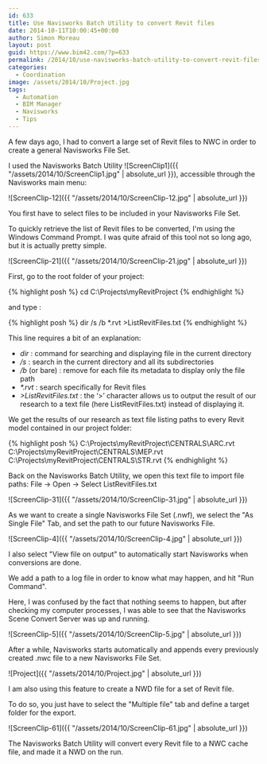 ```yaml
---
id: 633
title: Use Navisworks Batch Utility to convert Revit files
date: 2014-10-11T10:00:45+00:00
author: Simon Moreau
layout: post
guid: https://www.bim42.com/?p=633
permalink: /2014/10/use-navisworks-batch-utility-to-convert-revit-files/
categories:
  - Coordination
image: /assets/2014/10/Project.jpg
tags:
  - Automation
  - BIM Manager
  - Navisworks
  - Tips
---
```

A few days ago, I had to convert a large set of Revit files to NWC in order to create a general Navisworks File Set.

I used the Navisworks Batch Utility ![ScreenClip1]({{ "/assets/2014/10/ScreenClip1.jpg" | absolute_url }}), accessible through the Navisworks main menu:

![ScreenClip-12]({{ "/assets/2014/10/ScreenClip-12.jpg" | absolute_url }})

You first have to select files to be included in your Navisworks File Set.

To quickly retrieve the list of Revit files to be converted, I'm using the Windows Command Prompt. I was quite afraid of this tool not so long ago, but it is actually pretty simple.

![ScreenClip-21]({{ "/assets/2014/10/ScreenClip-21.jpg" | absolute_url }})

First, go to the root folder of your project:

{% highlight posh %}
cd C:\Projects\myRevitProject
{% endhighlight %}

and type :

{% highlight posh %}
dir /s /b *.rvt >ListRevitFiles.txt
{% endhighlight %}

This line requires a bit of an explanation:

* _dir_ : command for searching and displaying file in the current directory
* _/s_ : search in the current directory and all its subdirectories
* _/b_ (or bare) : remove for each file its metadata to display only the file path
* _*.rvt_ : search specifically for Revit files
* _>ListRevitFiles.txt_ : the ‘>’ character allows us to output the result of our research to a text file (here ListRevitFiles.txt) instead of displaying it.

We get the results of our research as text file listing paths to every Revit model contained in our project folder:

{% highlight posh %}
C:\Projects\myRevitProject\CENTRALS\ARC.rvt
C:\Projects\myRevitProject\CENTRALS\MEP.rvt
C:\Projects\myRevitProject\CENTRALS\STR.rvt
{% endhighlight %}

Back on the Navisworks Batch Utility, we open this text file to import file paths: File -> Open -> Select ListRevitFiles.txt

![ScreenClip-31]({{ "/assets/2014/10/ScreenClip-31.jpg" | absolute_url }})

As we want to create a single Navisworks File Set (.nwf), we select the "As Single File" Tab, and set the path to our future Navisworks File.

![ScreenClip-4]({{ "/assets/2014/10/ScreenClip-4.jpg" | absolute_url }})

I also select "View file on output" to automatically start Navisworks when conversions are done.

We add a path to a log file in order to know what may happen, and hit "Run Command".

Here, I was confused by the fact that nothing seems to happen, but after checking my computer processes, I was able to see that the Navisworks Scene Convert Server was up and running.

![ScreenClip-5]({{ "/assets/2014/10/ScreenClip-5.jpg" | absolute_url }})

After a while, Navisworks starts automatically and appends every previously created .nwc file to a new Navisworks File Set.

![Project]({{ "/assets/2014/10/Project.jpg" | absolute_url }})

I am also using this feature to create a NWD file for a set of Revit file.

To do so, you just have to select the "Multiple file" tab and define a target folder for the export.

![ScreenClip-61]({{ "/assets/2014/10/ScreenClip-61.jpg" | absolute_url }})

The Navisworks Batch Utility will convert every Revit file to a NWC cache file, and made it a NWD on the run.